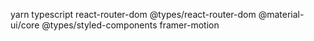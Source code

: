 yarn typescript
react-router-dom
@types/react-router-dom
@material-ui/core
@types/styled-components
framer-motion